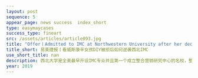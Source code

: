 ```yaml
---
layout: post
sequence: 5
appear_page: news success  index_short
type: easymaycases
success_type: fineart
src: /assets/articles/article093.jpg
title: "Offer丨Admitted to IMC at Northwestern University after her declined DIY application "
title_short: 易美捷报丨看威斯康辛女孩DIY被拒后如何逆袭西北IMC 
use_short_title: nan
description: 西北大学是全美最早开设IMC专业并且第一个成立整合营销研究中心的名校，整合营销之父Don Schuitz就是研究中心资深导师之一。新闻学院之下的IMC整合营销传媒专业（Integrated Marketing Communications）稳居全美市场与传媒类专排TOP1（号称营销界鼻祖），可以说是所有学习市场与传媒的学生的终极梦想，
year: 2019
---
```


